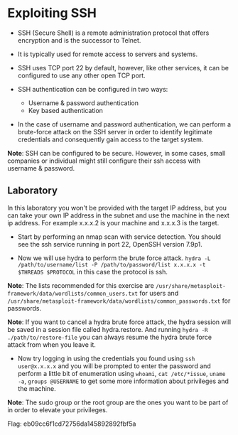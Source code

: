 # Exploiting SSH

- SSH (Secure Shell) is a remote administration protocol that offers encryption and is the successor to Telnet.

- It is typically used for remote access to servers and systems.

- SSH uses TCP port 22 by default, however, like other services, it can be configured to use any other open TCP port.

- SSH authentication can be configured in two ways:
    + Username & password authentication
    + Key based authentication

- In the case of username and password authentication, we can perform a brute-force attack on the SSH server in order to identify legitimate credentials and consequently gain access to the target system.

**Note**: SSH can be configured to be secure. However, in some cases, small companies or individual might still configure their ssh access with username & password.

## Laboratory

In this laboratory you won't be provided with the target IP address, but you can take your own IP address in the subnet and use the machine in the next ip address. For example x.x.x.2 is your machine and x.x.x.3 is the target.

- Start by performing an nmap scan with service detection. You should see the ssh service running in port 22, OpenSSH version 7.9p1.

- Now we will use hydra to perform the brute force attack. `hydra -L /path/to/username/list -P /path/to/password/list x.x.x.x -t $THREADS $PROTOCOL` in this case the protocol is ssh.

**Note**: The lists recommended for this exercise are `/usr/share/metasploit-framework/data/wordlists/common_users.txt` for users and `/usr/share/metasploit-framework/data/wordlists/common_passwords.txt` for passwords.

**Note**: If you want to cancel a hydra brute force attack, the hydra session will be saved in a session file called hydra.restore. And running `hydra -R ./path/to/restore-file` you can always resume the hydra brute force attack from when you leave it.

- Now try logging in using the credentials you found using `ssh user@x.x.x.x` and you will be prompted to enter the password and perform a little bit of enumeration using `whoami`, `cat /etc/*issue`, `uname -a`, `groups @USERNAME` to get some more information about privileges and the machine.

**Note**: The sudo group or the root group are the ones you want to be part of in order to elevate your privileges.

Flag: eb09cc6f1cd72756da145892892fbf5a
